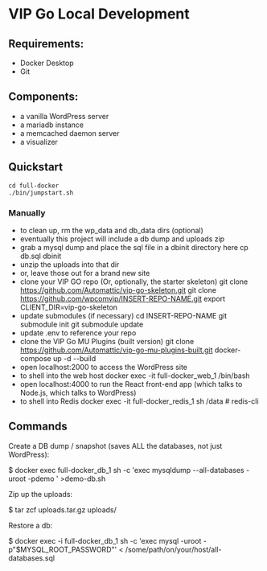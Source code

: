# VIP Go Local Development

## Requirements:
- Docker Desktop
- Git

## Components:
- a vanilla WordPress server
- a mariadb instance
- a memcached daemon server
- a visualizer

## Quickstart

```
cd full-docker
./bin/jumpstart.sh
```

### Manually

- to clean up, rm the wp_data and db_data dirs (optional)
- eventually this project will include a db dump and uploads zip
- grab a mysql dump and place the sql file in a dbinit directory here
cp db.sql dbinit
- unzip the uploads into that dir
- or, leave those out for a brand new site
- clone your VIP GO repo (Or, optionally, the starter skeleton)
git clone https://github.com/Automattic/vip-go-skeleton.git
git clone https://github.com/wpcomvip/INSERT-REPO-NAME.git
export CLIENT_DIR=vip-go-skeleton
- update submodules (if necessary)
cd INSERT-REPO-NAME
git submodule init
git submodule update
- update .env to reference your repo
- clone the VIP Go MU Plugins (built version)
git clone https://github.com/Automattic/vip-go-mu-plugins-built.git
docker-compose up -d --build
- open localhost:2000 to access the WordPress site
- to shell into the web host
docker exec -it full-docker_web_1 /bin/bash
- open localhost:4000 to run the React front-end app (which talks to Node.js, which talks to WordPress)
- to shell into Redis
docker exec -it full-docker_redis_1 sh
/data # redis-cli

## Commands

Create a DB dump / snapshot (saves ALL the databases, not just WordPress):

$ docker exec full-docker_db_1 sh -c 'exec mysqldump --all-databases -uroot -pdemo ' >demo-db.sh

Zip up the uploads:

$ tar zcf uploads.tar.gz uploads/

Restore a db:

$ docker exec -i full-docker_db_1 sh -c 'exec mysql -uroot -p"$MYSQL_ROOT_PASSWORD"' < /some/path/on/your/host/all-databases.sql

